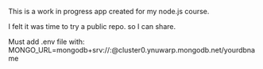 This is a work in progress app created for my node.js course.

I felt it was time to try a public repo. so I can share.

















Must add .env file with:
MONGO_URL=mongodb+srv://<username>:<password>@cluster0.ynuwarp.mongodb.net/yourdbname
